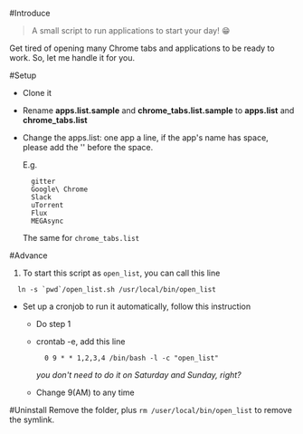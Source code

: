 #Introduce

> A small script to run applications to start your day! :grin:

Get tired of opening many Chrome tabs and applications to be ready to work.
So, let me handle it for you.

#Setup

- Clone it

- Rename **apps.list.sample** and **chrome_tabs.list.sample** to **apps.list** and **chrome_tabs.list**

- Change the apps.list: one app a line, if the app's name has space, please add the '\' before the space.

  E.g.

  ```
    gitter
    Google\ Chrome
    Slack
    uTorrent
    Flux
    MEGAsync
  ```

  The same for `chrome_tabs.list`

#Advance

1. To start this script as `open_list`, you can call this line
  ```
    ln -s `pwd`/open_list.sh /usr/local/bin/open_list
  ```
- Set up a cronjob to run it automatically, follow this instruction
  - Do step 1
  - crontab -e, add this line
    ```
      0 9 * * 1,2,3,4 /bin/bash -l -c "open_list"
    ```

    *you don't need to do it on Saturday and Sunday, right?*
  -  Change 9(AM) to any time

#Uninstall
Remove the folder, plus `rm /user/local/bin/open_list` to remove the symlink.
